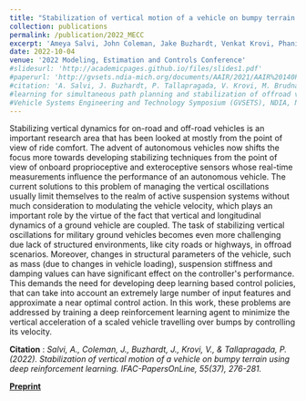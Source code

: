 ```yaml
---
title: "Stabilization of vertical motion of a vehicle on bumpy terrain using deep reinforcement learning"
collection: publications
permalink: /publication/2022_MECC
excerpt: 'Ameya Salvi, John Coleman, Jake Buzhardt, Venkat Krovi, Phanindra Tallapragada. '
date: 2022-10-04
venue: '2022 Modeling, Estimation and Controls Conference'
#slidesurl: 'http://academicpages.github.io/files/slides1.pdf'
#paperurl: 'http://gvsets.ndia-mich.org/documents/AAIR/2021/AAIR%20140PM%20Deep%20Reinforcement%20Learning%20for%20Simultaneous%20Path%20Planning%20and%20Stabilization%20of%20Offroad%20Vehicles.pdf'
#citation: 'A. Salvi, J. Buzhardt, P. Tallapragada, V. Krovi, M. Brudnak, J. M. Smereka, “Deep reinforcement
#learning for simultaneous path planning and stabilization of offroad vehicles”, In Proceedings of the Ground
#Vehicle Systems Engineering and Technology Symposium (GVSETS), NDIA, Novi, MI, Aug. 10-12, 2021'
---
```

Stabilizing vertical dynamics for on-road and off-road vehicles is an important research area that has been looked at mostly from the point of view of ride comfort. The advent of autonomous vehicles now shifts the focus more towards developing stabilizing techniques from the point of view of onboard proprioceptive and exteroceptive sensors whose real-time measurements influence the performance of an autonomous vehicle. The current solutions to this problem of managing the vertical oscillations usually limit themselves to the realm of active suspension systems without much consideration to modulating the vehicle velocity, which plays an important role by the virtue of the fact that vertical and longitudinal dynamics of a ground vehicle are coupled. The task of stabilizing vertical oscillations for military ground vehicles becomes even more challenging due lack of structured environments, like city roads or highways, in offroad scenarios. Moreover, changes in structural parameters of the vehicle, such as mass (due to changes in vehicle loading), suspension stiffness and damping values can have significant effect on the controller's performance. This demands the need for developing deep learning based control policies, that can take into account an extremely large number of input features and approximate a near optimal control action. In this work, these problems are addressed by training a deep reinforcement learning agent to minimize the vertical acceleration of a scaled vehicle travelling over bumps by controlling its velocity.

**Citation** : *Salvi, A., Coleman, J., Buzhardt, J., Krovi, V., & Tallapragada, P. (2022). Stabilization of vertical motion of a vehicle on bumpy terrain using deep reinforcement learning. IFAC-PapersOnLine, 55(37), 276-281.*

[**Preprint**]([http://gvsets.ndia-mich.org/documents/AAIR/2021/AAIR%20140PM%20Deep%20Reinforcement%20Learning%20for%20Simultaneous%20Path%20Planning%20and%20Stabilization%20of%20Offroad%20Vehicles.pdf](https://par.nsf.gov/servlets/purl/10393720)) 
